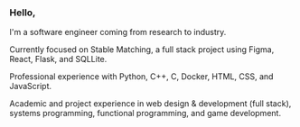 ### Hello,

I'm a software engineer coming from research to industry.

Currently focused on Stable Matching, a full stack project using Figma, React, Flask, and SQLLite.

Professional experience with Python, C++, C, Docker, HTML, CSS, and JavaScript.

Academic and project experience in web design & development (full stack), systems programming, functional programming, and game development.

<!-- [Personal site](https://acdlee.net/) -->
